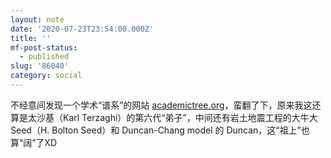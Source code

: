 ```yaml
---
layout: note
date: '2020-07-23T23:54:00.000Z'
title: ''
mf-post-status:
  - published
slug: '86040'
category: social
---
```

不经意间发现一个学术“谱系”的网站 [academictree.org](https://academictree.org)，蛮翻了下，原来我这还算是太沙基（Karl Terzaghi）的第六代“弟子”，中间还有岩土地震工程的大牛大Seed（H. Bolton Seed）和 Duncan-Chang model 的 Duncan，这“祖上”也算“阔”了XD

